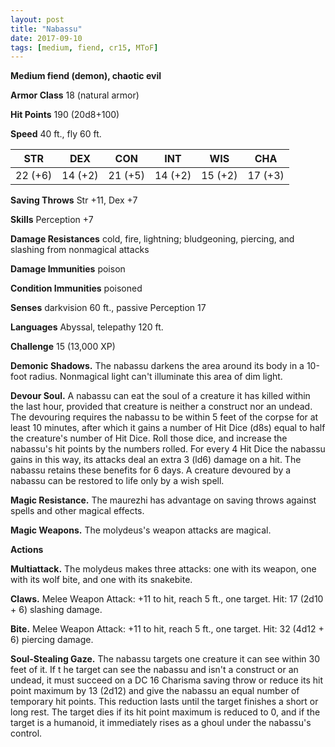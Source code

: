 ```yaml
---
layout: post
title: "Nabassu"
date: 2017-09-10
tags: [medium, fiend, cr15, MToF]
---
```


**Medium fiend (demon), chaotic evil**

**Armor Class** 18 (natural armor)

**Hit Points** 190 (20d8+100)

**Speed** 40 ft., fly 60 ft.

|   STR   |   DEX   |   CON   |   INT   |   WIS   |   CHA   |
|:-----:|:-----:|:-----:|:-----:|:-----:|:-----:|
| 22 (+6) | 14 (+2) | 21 (+5) | 14 (+2) | 15 (+2) | 17 (+3) |

**Saving Throws** Str +11, Dex +7

**Skills** Perception +7

**Damage Resistances** cold, fire, lightning; bludgeoning, piercing, and slashing from nonmagical attacks

**Damage Immunities** poison

**Condition Immunities** poisoned

**Senses** darkvision 60 ft., passive Perception 17

**Languages** Abyssal, telepathy 120 ft.

**Challenge** 15 (13,000 XP)

**Demonic Shadows.** The nabassu darkens the area around its body in a 10-foot radius. Nonmagical light can't illuminate this area of dim light.

**Devour Soul.** A nabassu can eat the soul of a creature it has killed within the last hour, provided that creature is neither a construct nor an undead. The devouring requires the nabassu to be within 5 feet of the corpse for at least 10 minutes, after which it gains a number of Hit Dice (d8s) equal to half the creature's number of Hit Dice. Roll those dice, and increase the nabassu's hit points by the numbers rolled. For every 4 Hit Dice the nabassu gains in this way, its attacks deal an extra 3 (ld6) damage on a hit. The nabassu retains these benefits for 6 days. A creature devoured by a nabassu can be restored to life only by a wish spell.

**Magic Resistance.** The maurezhi has advantage on saving throws against spells and other magical effects.

**Magic Weapons.** The molydeus's weapon attacks are magical.

**Actions**

**Multiattack.** The molydeus makes three attacks: one with its weapon, one with its wolf bite, and one with its snakebite.

**Claws.** Melee Weapon Attack: +11 to hit, reach 5 ft., one target. Hit: 17 (2d10 + 6) slashing damage.

**Bite.** Melee Weapon Attack: +11 to hit, reach 5 ft., one target. Hit: 32 (4d12 + 6) piercing damage.

**Soul-Stealing Gaze.** The nabassu targets one creature it can see within 30 feet of it. If t he target can see the nabassu and isn't a construct or an undead, it must succeed on a DC 16 Charisma saving throw or reduce its hit point maximum by 13 (2d12) and give the nabassu an equal number of temporary hit points. This reduction lasts until the target finishes a short or long rest. The target dies if its hit point maximum is reduced to 0, and if the target is a humanoid, it immediately rises as a ghoul under the nabassu's control.